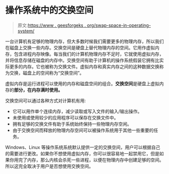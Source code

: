 # 操作系统中的交换空间

> 原文:[https://www . geesforgeks . org/swap-space-in-operating-system/](https://www.geeksforgeeks.org/swap-space-in-operating-system/)

一台计算机有足够的物理内存，但大多数时候我们需要更多的物理内存，所以我们在磁盘上交换一些内存。交换空间是硬盘上替代物理内存的空间。它用作虚拟内存，包含进程内存映像。每当我们的计算机物理内存不足时，它就使用虚拟内存，并将信息存储在磁盘的内存中。交换空间有助于计算机的操作系统假装它拥有比实际更多的内存。它也被称为交换文件。虚拟内存和真实内存之间的这种数据交换称为交换，磁盘上的空间称为“交换空间”。

虚拟内存是运行进程可以使用的内存和磁盘空间的组合。**交换空间**是硬盘上虚拟内存的**部分，在内存满时使用。**

交换空间可以通过各种方式对计算机有用:

*   它可以用作单个连续内存，减少读取或写入文件的输入/输出操作。
*   未使用或使用较少的应用程序可以保存在交换文件中。
*   拥有足够的交换文件有助于系统始终保持一些物理内存空闲。
*   由于交换空间而释放的物理内存空间可以被操作系统用于其他一些重要的任务。

Windows、Linux 等操作系统系统默认提供一定的交换空间，用户可以根据自己的需要进行更改。如果你不想使用虚拟内存，你可以很容易地一起禁用它，但是如果你用完了内存，那么内核会杀死一些进程，以便在物理内存中创建足够的空间。所以这完全取决于用户是否想使用交换空间。